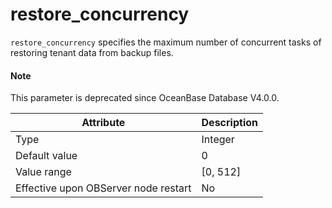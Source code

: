 restore_concurrency
========================================

`restore_concurrency` specifies the maximum number of concurrent tasks of restoring tenant data from backup files.

<main id="notice" type='explain'>
  <h4>Note</h4>
  <p>This parameter is deprecated since OceanBase Database V4.0.0. </p>
</main>


| **Attribute** | **Description** |
|------------------|------------|
| Type | Integer |
| Default value | 0 |
| Value range | \[0, 512\] |
| Effective upon OBServer node restart | No |


